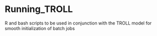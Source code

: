 # Running_TROLL
R and bash scripts to be used in conjunction with the TROLL model for smooth initialization of batch jobs
